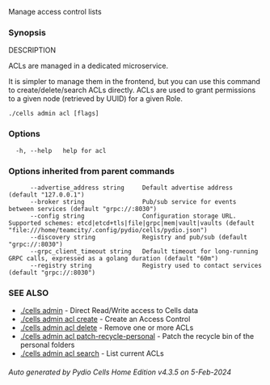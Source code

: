 Manage access control lists

### Synopsis


DESCRIPTION

  ACLs are managed in a dedicated microservice.

  It is simpler to manage them in the frontend, but you can use this command to create/delete/search ACLs directly.
  ACLs are used to grant permissions to a given node (retrieved by UUID) for a given Role.


```
./cells admin acl [flags]
```

### Options

```
  -h, --help   help for acl
```

### Options inherited from parent commands

```
      --advertise_address string     Default advertise address (default "127.0.0.1")
      --broker string                Pub/sub service for events between services (default "grpc://:8030")
      --config string                Configuration storage URL. Supported schemes: etcd|etcd+tls|file|grpc|mem|vault|vaults (default "file:///home/teamcity/.config/pydio/cells/pydio.json")
      --discovery string             Registry and pub/sub (default "grpc://:8030")
      --grpc_client_timeout string   Default timeout for long-running GRPC calls, expressed as a golang duration (default "60m")
      --registry string              Registry used to contact services (default "grpc://:8030")
```

### SEE ALSO

* [./cells admin](./cells-admin)	 - Direct Read/Write access to Cells data
* [./cells admin acl create](./cells-admin-acl-create)	 - Create an Access Control
* [./cells admin acl delete](./cells-admin-acl-delete)	 - Remove one or more ACLs
* [./cells admin acl patch-recycle-personal](./cells-admin-acl-patch-recycle-personal)	 - Patch the recycle bin of the personal folders
* [./cells admin acl search](./cells-admin-acl-search)	 - List current ACLs

###### Auto generated by Pydio Cells Home Edition v4.3.5 on 5-Feb-2024
